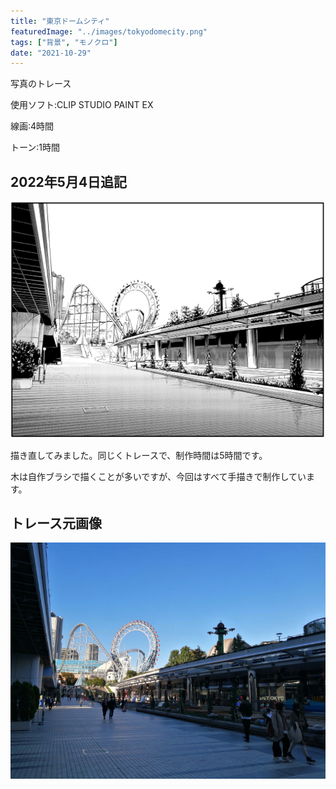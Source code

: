 ```yaml
---
title: "東京ドームシティ"
featuredImage: "../images/tokyodomecity.png"
tags: ["背景", "モノクロ"]
date: "2021-10-29"
---
```


写真のトレース

使用ソフト:CLIP STUDIO PAINT EX

線画:4時間

トーン:1時間

## 2022年5月4日追記
![東京ドームシティ描き直し](../images/tokyodomecity2022.png)

描き直してみました。同じくトレースで、制作時間は5時間です。

木は自作ブラシで描くことが多いですが、今回はすべて手描きで制作しています。

## トレース元画像
![東京ドームシティ](../images/photo_tokyodomecity.jpg)
